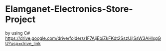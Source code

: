 # Elamganet-Electronics-Store-Project
by using C#
https://drive.google.com/drive/folders/1F7AijEbiZkFKdt2SszUjlSsW3AHIxgGU?usp=drive_link
